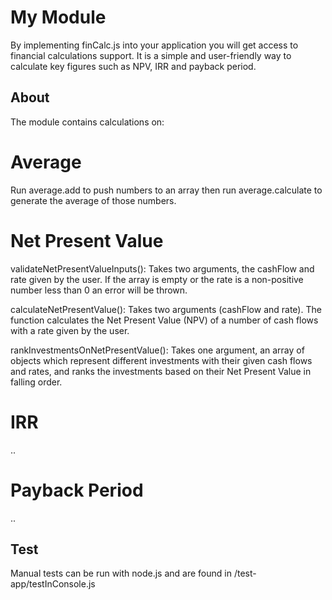 # My Module
By implementing finCalc.js into your application you will get access to financial calculations support. It is a simple and user-friendly way to calculate key figures such as NPV, IRR and payback period.

## About
The module contains calculations on:

# Average
Run average.add to push numbers to an array then run average.calculate to generate the average of those numbers.

# Net Present Value

validateNetPresentValueInputs(): Takes two arguments, the cashFlow and rate given by the user. If the array is empty or the rate is a non-positive number less than 0 an error will be thrown.

calculateNetPresentValue(): Takes two arguments (cashFlow and rate). The function calculates the Net Present Value (NPV) of a number of cash flows with a rate given by the user.

rankInvestmentsOnNetPresentValue(): Takes one argument, an array of objects which represent different investments with their given cash flows and rates, and ranks the investments based on their Net Present Value in falling order.

# IRR
..

# Payback Period
..



## Test
Manual tests can be run with node.js and are found in /test-app/testInConsole.js
